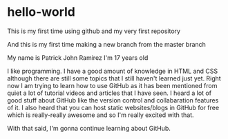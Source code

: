 # hello-world
This is my first time using github and my very first repository

And this is my first time making a new branch from the master branch

My name is Patrick John Ramirez
I'm 17 years old

I like programming. I have a good amount of knowledge in HTML and CSS although there are still some topics that I still haven't learned just yet. Right now I am trying to learn how to use GitHub as it has been mentioned from quiet a lot of tutorial videos and articles that I have seen. I heard a lot of good stuff about GitHub like the version control and collabaration features of it. I also heard that you can host static websites/blogs in GitHub for free which is really-really awesome and so I'm really excited with that. 

With that said, I'm gonna continue learning about GitHub.

